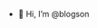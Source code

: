 - 👋 Hi, I’m @blogson

<!---
blogson/blogson is a ✨ special ✨ repository because its `README.md` (this file) appears on your GitHub profile.
You can click the Preview link to take a look at your changes.
--->

